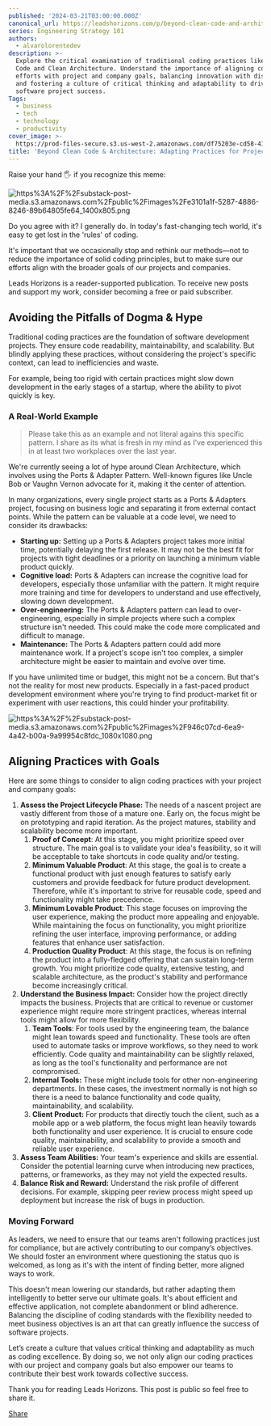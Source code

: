 ```yaml
---
published: '2024-03-21T03:00:00.000Z'
canonical_url: https://leadshorizons.com/p/beyond-clean-code-and-architecture
series: Engineering Strategy 101
authors:
  - alvarolorentedev
description: >-
  Explore the critical examination of traditional coding practices like Clean
  Code and Clean Architecture. Understand the importance of aligning coding
  efforts with project and company goals, balancing innovation with discipline,
  and fostering a culture of critical thinking and adaptability to drive
  software project success.
Tags:
  - business
  - tech
  - technology
  - productivity
cover_image: >-
  https://prod-files-secure.s3.us-west-2.amazonaws.com/df75203e-cd58-41eb-8339-d5bf4288eb0e/ee0aeb4e-0152-4dbb-a3d1-506dc0628a5a/bearly-generated-image-QJ27V8.png?X-Amz-Algorithm=AWS4-HMAC-SHA256&X-Amz-Content-Sha256=UNSIGNED-PAYLOAD&X-Amz-Credential=AKIAT73L2G45HZZMZUHI%2F20240328%2Fus-west-2%2Fs3%2Faws4_request&X-Amz-Date=20240328T120421Z&X-Amz-Expires=3600&X-Amz-Signature=eb6387c2ad0a43d7e3797a9a803d954f488144cc64f5198c60561fee8547a6ec&X-Amz-SignedHeaders=host&x-id=GetObject
title: 'Beyond Clean Code & Architecture: Adapting Practices for Project Success'
---
```


Raise your hand 🖐️ if you recognize this meme:


![https%3A%2F%2Fsubstack-post-media.s3.amazonaws.com%2Fpublic%2Fimages%2Fe3101a1f-5287-4886-8246-89b64805fe64_1400x805.png](https://substackcdn.com/image/fetch/w_1456,c_limit,f_auto,q_auto:good,fl_progressive:steep/https%3A%2F%2Fsubstack-post-media.s3.amazonaws.com%2Fpublic%2Fimages%2Fe3101a1f-5287-4886-8246-89b64805fe64_1400x805.png)


Do you agree with it? I generally do. In today's fast-changing tech world, it's easy to get lost in the 'rules' of coding.


It's important that we occasionally stop and rethink our methods—not to reduce the importance of solid coding principles, but to make sure our efforts align with the broader goals of our projects and companies.


Leads Horizons is a reader-supported publication. To receive new posts and support my work, consider becoming a free or paid subscriber.


## Avoiding the Pitfalls of Dogma & Hype


Traditional coding practices are the foundation of software development projects. They ensure code readability, maintainability, and scalability. But blindly applying these practices, without considering the project's specific context, can lead to inefficiencies and waste.


For example, being too rigid with certain practices might slow down development in the early stages of a startup, where the ability to pivot quickly is key.


### A Real-World Example


> Please take this as an example and not literal agains this specific pattern. I share as its what is fresh in my mind as I've experienced this in at least two workplaces over the last year.


We're currently seeing a lot of hype around Clean Architecture, which involves using the Ports & Adapter Pattern. Well-known figures like Uncle Bob or Vaughn Vernon advocate for it, making it the center of attention.


In many organizations, every single project starts as a Ports & Adapters project, focusing on business logic and separating it from external contact points. While the pattern can be valuable at a code level, we need to consider its drawbacks:

- **Starting up:** Setting up a Ports & Adapters project takes more initial time, potentially delaying the first release. It may not be the best fit for projects with tight deadlines or a priority on launching a minimum viable product quickly.
- **Cognitive load:** Ports & Adapters can increase the cognitive load for developers, especially those unfamiliar with the pattern. It might require more training and time for developers to understand and use effectively, slowing down development.
- **Over-engineering:** The Ports & Adapters pattern can lead to over-engineering, especially in simple projects where such a complex structure isn't needed. This could make the code more complicated and difficult to manage.
- **Maintenance:** The Ports & Adapters pattern could add more maintenance work. If a project's scope isn't too complex, a simpler architecture might be easier to maintain and evolve over time.

If you have unlimited time or budget, this might not be a concern. But that's not the reality for most new products. Especially in a fast-paced product development environment where you're trying to find product-market fit or experiment with user reactions, this could hinder your profitability.


![https%3A%2F%2Fsubstack-post-media.s3.amazonaws.com%2Fpublic%2Fimages%2F946c07cd-6ea9-4a42-b00a-9a99954c8fdc_1080x1080.png](https://substackcdn.com/image/fetch/w_1456,c_limit,f_auto,q_auto:good,fl_progressive:steep/https%3A%2F%2Fsubstack-post-media.s3.amazonaws.com%2Fpublic%2Fimages%2F946c07cd-6ea9-4a42-b00a-9a99954c8fdc_1080x1080.png)


## Aligning Practices with Goals


Here are some things to consider to align coding practices with your project and company goals:

1. **Assess the Project Lifecycle Phase:** The needs of a nascent project are vastly different from those of a mature one. Early on, the focus might be on prototyping and rapid iteration. As the project matures, stability and scalability become more important.
	1. **Proof of Concept**: At this stage, you might prioritize speed over structure. The main goal is to validate your idea's feasibility, so it will be acceptable to take shortcuts in code quality and/or testing.
	2. **Minimum Valuable Product**: At this stage, the goal is to create a functional product with just enough features to satisfy early customers and provide feedback for future product development. Therefore, while it's important to strive for reusable code, speed and functionality might take precedence.
	3. **Minimum Lovable Product**: This stage focuses on improving the user experience, making the product more appealing and enjoyable. While maintaining the focus on functionality, you might prioritize refining the user interface, improving performance, or adding features that enhance user satisfaction.
	4. **Production Quality Product**: At this stage, the focus is on refining the product into a fully-fledged offering that can sustain long-term growth. You might prioritize code quality, extensive testing, and scalable architecture, as the product's stability and performance become increasingly critical.
2. **Understand the Business Impact:** Consider how the project directly impacts the business. Projects that are critical to revenue or customer experience might require more stringent practices, whereas internal tools might allow for more flexibility.
	1. **Team Tools**: For tools used by the engineering team, the balance might lean towards speed and functionality. These tools are often used to automate tasks or improve workflows, so they need to work efficiently. Code quality and maintainability can be slightly relaxed, as long as the tool's functionality and performance are not compromised.
	2. **Internal Tools:** These might include tools for other non-engineering departments. In these cases, the investment normally is not high so there is a need to balance functionality and code quality, maintainability, and scalability.
	3. **Client Product:** For products that directly touch the client, such as a mobile app or a web platform, the focus might lean heavily towards both functionality and user experience. It is crucial to ensure code quality, maintainability, and scalability to provide a smooth and reliable user experience.
3. **Assess Team Abilities:** Your team's experience and skills are essential. Consider the potential learning curve when introducing new practices, patterns, or frameworks, as they may not yield the expected results.
4. **Balance Risk and Reward:** Understand the risk profile of different decisions. For example, skipping peer review process might speed up deployment but increase the risk of bugs in production.

### Moving Forward


As leaders, we need to ensure that our teams aren't following practices just for compliance, but are actively contributing to our company’s objectives. We should foster an environment where questioning the status quo is welcomed, as long as it's with the intent of finding better, more aligned ways to work.


This doesn't mean lowering our standards, but rather adapting them intelligently to better serve our ultimate goals. It's about efficient and effective application, not complete abandonment or blind adherence. Balancing the discipline of coding standards with the flexibility needed to meet business objectives is an art that can greatly influence the success of software projects.


Let’s create a culture that values critical thinking and adaptability as much as coding excellence. By doing so, we not only align our coding practices with our project and company goals but also empower our teams to contribute their best work towards collective success.


Thank you for reading Leads Horizons. This post is public so feel free to share it.


[Share](https://www.notion.so/alvarolorentedev/%%share_url%%)

